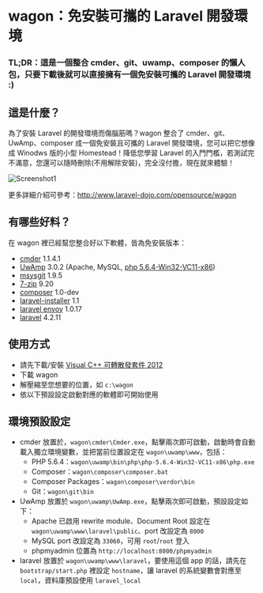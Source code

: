 # wagon：免安裝可攜的 Laravel 開發環境

### TL;DR：這是一個整合 cmder、git、uwamp、composer 的懶人包，只要下載後就可以直接擁有一個免安裝可攜的 Laravel 開發環境 :)


## 這是什麼？

為了安裝 Laravel 的開發環境而傷腦筋嗎？wagon 整合了 cmder、git、UwAmp、composer 成一個免安裝且可攜的 Laravel 開發環境，您可以把它想像成 Winodws 版的小型 Homestead！降低您學習 Laravel 的入門門檻，若測試完不滿意，您還可以隨時刪除(不用解除安裝)，完全沒付擔，現在就來體驗！

![Screenshot1](http://www.laravel-dojo.com/assets/img/opensource/wagon-screenshot.png)

更多詳細介紹可參考：<http://www.laravel-dojo.com/opensource/wagon>

## 有哪些好料？

在 wagon 裡已經幫您整合好以下軟體，皆為免安裝版本：

* [cmder](http://bliker.github.io/cmder/) 1.1.4.1
* [UwAmp](http://www.uwamp.com/en/) 3.0.2 (Apache, MySQL, [php 5.6.4-Win32-VC11-x86](http://windows.php.net/download/))
* [msysgit](https://msysgit.github.io/) 1.9.5
* [7-zip](http://www.7-zip.org/download.html) 9.20
* [composer](https://getcomposer.org/doc/00-intro.md#manual-installation) 1.0-dev
* [laravel-installer](http://laravel.com/docs/4.2/installation#install-laravel) 1.1
* [laravel envoy](http://laravel.com/docs/4.2/ssh#envoy-task-runner) 1.0.17
* [laravel](http://laravel.com/docs/4.2/installation#install-composer) 4.2.11

## 使用方式

* 請先下載/安裝 [Visual C++ 可轉散發套件 2012](http://www.microsoft.com/zh-tw/download/details.aspx?id=30679)
* 下載 wagon
* 解壓縮至您想要的位置，如 `c:\wagon`
* 依以下預設設定啟動對應的軟體即可開始使用

## 環境預設設定

* cmder 放置於，`wagon\cmder\Cmder.exe`，點擊兩次即可啟動，啟動時會自動載入獨立環境變數，並把當前位置設定在 `wagon\uwamp\www`，包括：
	* PHP 5.6.4：`wagon\uwamp\bin\php\php-5.6.4-Win32-VC11-x86\php.exe`
	* Composer：`wagon\composer\composer.bat`
	* Composer Packages：`wagon\composer\verdor\bin`
	* Git：`wagon\git\bin`
* UwAmp 放置於 `wagon\uwamp\UwAmp.exe`，點擊兩次即可啟動，預設設定如下：
	* Apache 已啟用 rewrite module、Document Root 設定在 `wagon\uwamp\www\laravel\public`、port 改設定為 `8000`
	* MySQL port 改設定為 `33060`，可用 `root`/`root` 登入
	* phpmyadmin 位置為 `http://localhost:8000/phpmyadmin`
* laravel 放置於 `wagon\uwamp\www\laravel`，要使用這個 app 的話，請先在 `bootstrap/start.php` 裡設定 `hostname`，讓 laravel 的系統變數會對應至 `local`，資料庫預設使用 `laravel_local`